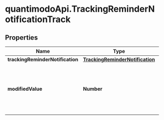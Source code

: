# quantimodoApi.TrackingReminderNotificationTrack

## Properties
Name | Type | Description | Notes
------------ | ------------- | ------------- | -------------
**trackingReminderNotification** | [**TrackingReminderNotification**](TrackingReminderNotification.md) |  | 
**modifiedValue** | **Number** | Optional value to be recorded instead of the tracking reminder default value | [optional] 


